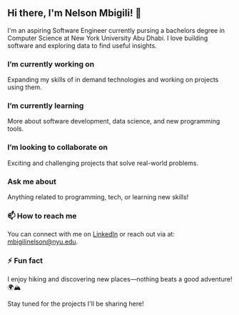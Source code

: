 ## Hi there, I'm Nelson Mbigili! 👋

<!--
**Nelsonmbigili/Nelsonmbigili** is a ✨ _special_ ✨ repository because its `README.md` (this file) appears on your GitHub profile.
-->

I'm an aspiring Software Engineer currently pursing a bachelors degree in Computer Science at New York University Abu Dhabi.
I love building software and exploring data to find useful insights.  

### I’m currently working on  
Expanding my skills of in demand technologies and working on projects using them.  

### I’m currently learning  
More about software development, data science, and new programming tools.  

### I’m looking to collaborate on  
Exciting and challenging projects that solve real-world problems.  

### Ask me about  
Anything related to programming, tech, or learning new skills!  

### 📫 How to reach me  
You can connect with me on [LinkedIn](https://www.linkedin.com/public-profile/settings?trk=d_flagship3_profile_self_view_public_profile) or reach out via at: [mbigilinelson@nyu.edu](mailto:mbigilinelson@nyu.edu).  

### ⚡ Fun fact  
I enjoy hiking and discovering new places—nothing beats a good adventure! 🌍🏔️

Stay tuned for the projects I'll be sharing here!  
